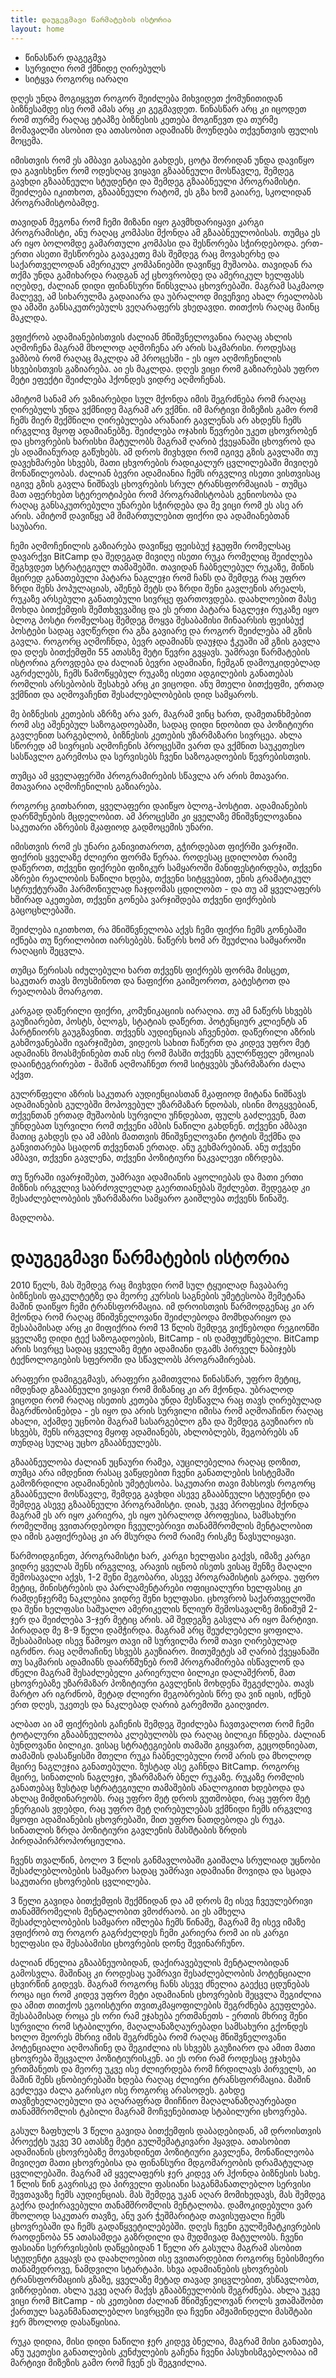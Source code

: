 ```yaml
---
title: დაუგეგმავი წარმატების ისტორია
layout: home
---
```



- წინასწარ დაგეგმვა
- სურვილი რომ ქმნიდე ღირებულს
- სიტყვა როგორც იარაღი


დღეს უნდა მოგიყვეთ როგორ შეიძლება მიხვიდეთ ქომუნითიდან ბიზნესამდე ისე რომ ამას არც კი გეგმავდეთ. წინასწარ არც კი იცოდეთ რომ თურმე რაღაც ეტაპზე ბიზნესის კეთება მოგიწევთ და თურმე მომავალში ასობით და ათასობით ადამიანს მოუნდება თქვენთვის ფულის მოცემა. 

იმისთვის რომ ეს ამბავი გასაგები გახდეს, ცოტა შორიდან უნდა დავიწყო და გავისხენო რომ ოდესღაც ვიყავი გზააბნეული მოსწავლე, შემდეგ გავხდი გზააბნეული სტუდენტი და შემდეგ გზააბნეული პროგრამისტი. შეიძლება იკითხოთ, გზააბნეული რატომ, ეს გზა ხომ გაიარე, სკოლიდან პროგრამისტობამდე. 

თავიდან მეგონა რომ ჩემი მიზანი იყო გავმხდარიყავი კარგი პროგრამისტი, ანუ რაღაც კომპასი მქონდა ამ გზააბნეულობისას. თუმცა ეს არ იყო ბოლომდე გამართული კომპასი და შესწორება სჭირდებოდა. ერთ-ერთი ასეთი შესწორება გავაკეთე მას შემდეგ რაც მოვახერხე და საქართველოდან ამერიკულ კომპანიებში დავიწყე მუშაობა. თავიდან რა თქმა უნდა გამიხარდა რადგან აქ ცხოვრობდე და ამერიკულ ხელფასს იღებდე, ძალიან დიდი ფინანსური წინსვლაა ცხოვრებაში. მაგრამ საკმაოდ მალევე, ამ სიხარულმა გადაიარა და უბრალოდ მივეჩვიე ახალ რეალობას და ამაში განსაკუთრებულს ვეღარაფერს ვხედავდი. თითქოს რაღაც მაინც მაკლდა.


ვფიქრობ ადამიანებისთვის ძალიან მნიშვნელოვანია რაღაც ახლის აღმოჩენა მაგრამ მხოლოდ აღმოჩენა არ არის საკმარისი. როდესაც ვამბობ რომ რაღაც მაკლდა ამ პროცესში - ეს იყო აღმოჩენილის სხვებისთვის გაზიარება. აი ეს მაკლდა. დღეს ვიცი რომ გაზიარებას უფრო მეტი ეფექტი შეიძლება ჰქონდეს ვიდრე აღმოჩენას.

ამიტომ სანამ არ ვაზიარებდი სულ მქონდა იმის შეგრძნება რომ რაღაც ღირებულს უნდა ვქმნიდე მაგრამ არ ვქმნი. იმ მარტივი მიზეზის გამო რომ ჩემს მიერ შექმნილი ღირებულება არანაირ გავლენას არ ახდენს ჩემს ირგვლივ მყოფ ადამიანებზე. შეიძლება ოჯახის წევრები უკეთ ცხოვრობენ და ცხოვრების ხარისხი მატულობს მაგრამ ღარიბ ქვეყანაში ცხოვრობ და ეს ადამიანურად გაწუხებს. ამ დროს მივხვდი რომ იგივე გზის გავლაში თუ დავეხმარები სხვებს, მათი ცხვორების რადიკალურ ცვლილებაში მივიღებ მონაწილეობას. ძალიან ბევრი ადამიანია ჩემს ირგვლივ ისეთი ვისთვისაც იგივე გზის გავლა ნიშნავს ცხოვრების სრულ ტრანსფორმაციას - თუმცა მათ აფერხებთ სტერეოტიპები რომ პროგრამისტობას გენიოსობა და რაღაც განსაკუთრებული უნარები სჭირდება და მე ვიცი რომ ეს ასე არ არის. ამიტომ დავიწყე ამ მიმართულებით ფიქრი და ადამიანებთან საუბარი.

ჩემი აღმოჩენილის გაზიარება დავიწყე ფეისბუქ ჯგუფში რომელსაც დავარქვი BitCamp და შედეგად მივიღე ისეთი რუკა რომელიც შეიძლება შეგხვდეთ სტრატეგიულ თამაშებში. თავიდან ჩაბნელებულ რუკაზე, მიწის მცირედ განათებული პატარა ნაგლეჯი რომ ჩანს და შემდეგ რაც უფრო ზრდი შენს პოპულაციას, აშენებ მეტს და ზრდი შენი გავლენის არეალს, რუკაზე არსებული განათებული სივრცე ფართოვდება. დაახლოებით მასე მოხდა ბითქემფის შემთხვევაშიც და ეს ერთი პატარა ნაგლეჯი რუკაზე იყო ბლოგ პოსტი რომელსაც შემდეგ მოყვა შესაბამისი შინაარსის ფეისბუქ პოსტები სადაც ავღწერდი რა გზა გავიარე და როგორ შეიძლება ამ გზის გავლა. როგორც აღმოჩნდა, ბევრ ადამიანს დაუჯდა ჭკუაში ამ გზის გავლა და დღეს ბითქემფში 55 ათასზე მეტი წევრი გვყავს. უამრავი წარმატების ისტორია გროვდება და ძალიან ბევრი ადამიანი, ჩემგან დამოუკიდებლად აგრძელებს, ჩემს წამოწყებულ რუკაზე ისეთი ადგილების განათებას რომლის არსებობის შესახებ არც კი ვიცოდი. ანუ მთელი ბითქეფმი, ერთად ვქმნით და აღმოვაჩენთ შესაძლებლობების დიდ სამყაროს.

მე ბიზნესის კეთების აზრზე არა ვარ, მაგრამ ვინც ხართ, დამეთანხმებით რომ ასე აშენებულ საზოგადოებაში, სადაც დიდი ნდობით და პოზიტიური გავლენით სარგებლობ, ბიზნესის კეთების უზარმაზარი სივრცეა. ახლა სწორედ ამ სივრცის აღმოჩენის პროცესში ვართ და ვქმნით საუკეთესო სასწავლო გარემოსა და სერვისებს ჩვენი საზოგადოების წევრებისთვის.  


თუმცა ამ ყველაფერში პროგრამირების სწავლა არ არის მთავარი. მთავარია აღმოჩენილის გაზიარება. 


როგორც გითხარით, ყველაფერი დაიწყო ბლოგ-პოსტით. ადამიანების დარწმუნების მცდელობით. ამ პროცესში კი ყველაზე მნიშვნელოვანია  
საკუთარი აზრების მკაფიოდ გადმოცემის უნარი. 

იმისთვის რომ ეს უნარი განივითაროთ, გჭირდებათ ფიქრში ვარჯიში. ფიქრის ყველაზე ძლიერი ფორმა წერაა. როდესაც ცდილობთ რაიმე დაწეროთ, თქვენი ფიქრები ფიზიკურ სამყაროში მანიფესტირდება, თქვენი აზრები რეალობის ნაწილი ხდება, თქვენი სიტყვებით, ენის გრამატიკულ სტრუქტურაში ჰარმონიულად ჩაჯდომას ცდილობთ - და თუ ამ ყველაფერს ხშირად აკეთებთ, თქვენი გონება ვარჯიშდება თქვენი ფიქრების გაცოცხლებაში. 

შეიძლება იკითხოთ, რა მნიშნვნელობა აქვს ჩემი ფიქრი ჩემს გონებაში იქნება თუ წერილობით იარსებებს. ნაწერს ხომ არ შეუძლია სამყაროში რაღაცის შეცვლა.

თუმცა წერისას იძულებული ხართ თქვენს ფიქრებს ფორმა მისცეთ, საკუთარ თავს მოუსმინოთ და ნაფიქრი გაიმეოროთ, გატესტოთ და რეალობას მოარგოთ.  

კარგად დაწერილი ფიქრი, კომუნიკაციის იარაღია. თუ ამ ნაწერს სხვებს გაუზიარებთ, პოსტს, ბლოგს, სტატიას დაწერთ. პოტენციურ კლიენტს ან პარტნიორს გაუგზავნით. თქვენს აუდიენციას აჩვენებთ. დაწერილი აზრის გახმოვანებაში ივარჯიშებთ, ვიდეოს სახით ჩაწერთ და კიდევ უფრო მეტ ადამიანს მოასმენინებთ თან ისე რომ მასში თქვენს გულრწფელ ემოციას დააინტეგრირებთ - მაშინ აღმოაჩნეთ რომ სიტყვებს უზარმაზარი ძალა აქვთ. 

გულრწფელი აზრის საკუთარ აუდიენციასთან მკაფიოდ მიტანა ნიშნავს ადამიანების გულებში მოპოვებულ უზარმაზარ ნდობას, ისინი მოგყვებიან, თქვენთან ერთად მუშაობის სურვილი უჩნდებათ, ფულს გაძლევენ, მათ უჩნდებათ სურვილი რომ თქვენი ამბის ნაწილი გახდნენ. თქვენი ამბავი მათიც გახდეს და ამ ამბის მათთვის მნიშვნელოვანი ტოტის შექმნა და განვითარება სცადონ თქვენთან ერთად. ანუ გეხმარებიან. ანუ თქვენი ამბავი, თქვენი გავლენა, თქვენი პოზიტიური ნაკვალევი იზრდება.

თუ წერაში ივარჯიშებთ, უამრავი ადამიანის აყოლიებას და მათი ერთი მიზნის ირგვლივ საბრძოვლელად გაერთიანებას შეძლებთ. შედეგად კი შესაძლებლობების უზარმაზარი სამყარო გაიშლება თქვენს წინაშე. 

მადლობა.


# დაუგეგმავი წარმატების ისტორია

2010 წელს, მას შემდეგ რაც მივხვდი რომ სულ ტყუილად ჩავაბარე ბიზნესის ფაკულტეტზე და მეორე კურსის საგნების უმეტესობა შემეტანა მაშინ დაიწყო ჩემი ტრანსფორმაცია. იმ დროისთვის წარმოდგენაც კი არ მქონდა რომ რაღაც მნიშვნელოვანი შეიძლებოდა მომხდარიყო და შესაბამისად არც კი მიფიქრია რომ 13 წლის შემდეგ ვიქნებოდი რეგიონში ყველაზე დიდი ტექ საზოგადოების, BitCamp - ის დამფუძნებელი. BitCamp არის სივრცე სადაც ყველაზე მეტი ადამიანი დგამს პირველ ნაბიჯებს ტექნოლოგიების სფეროში და სწავლობს პროგრამირებას.

არაფერი დამიგეგმავს, არაფერი გამითვლია წინასწარ, უფრო მეტიც, იმდენად გზააბნეული ვიყავი რომ მიზანიც კი არ მქონდა. უბრალოდ ვიცოდი რომ რაღაც ისეთის კეთება უნდა მესწავლა რაც თავს ღირებულად მაგრძნობინებდა - ეს იყო და არის სურვილი იმისა რომ აღმოაჩინო რაღაც ახალი, აქამდე უცნობი მაგრამ სასარგებლო გზა და შემდეგ გაუზიარო ის სხვებს, შენს ირგვლივ მყოფ ადამიანებს, ახლობლებს, მეგობრებს ან თუნდაც სულაც უცხო გზააბნეულებს. 

გზააბნეულობა ძალიან უცნაური რამეა, აუცილებელია რაღაც დოზით, თუმცა არა იმდენით რასაც ვაწყდებით ჩვენი განათლების სისტემაში გამოზრდილი ადამიანების უმეტესობა. საკუთარი თავი მახსოვს როგორც გზააბნეული მოსწავლე, შემდეგ გავხდი ასევე გზააბნეული სტუდენტი და შემდეგ ასევე გზააბნეული პროგრამისტი. დიახ, უკვე პროფესია მქონდა მაგრამ ეს არ იყო კარიერა, ეს იყო უბრალოდ პროფესია, სამსახური რომელშიც ვვითარდებოდი ჩვეულებრივი თანამშრომლის მენტალობით და იმის გაფიქრებაც კი არ მსურდა რომ რაიმე რისკზე წავსულიყავი. 

წარმოიდგინეთ, პროგრამისტი ხარ, კარგი ხელფასი გაქვს, იმაზე კარგი ვიდრე ყველას შენს ირგვლივ, არავის იცნობ ისეთს ვისაც შენზე მაღალი შემოსავალი აქვს, 1-2 შენი მეგობარი, ასევე პროგრამისტის გარდა. უფრო მეტიც, მინისტრების და პარლამენტარები ოფიციალური ხელფასიც კი რამდენჯერმე ნაკლებია ვიდრე შენი ხელფასი. ცხოვრობ საქართველოში და შენი ხელფასი საშუალო ამერიკელის წლიურ შემოსავალზე მინიმუმ 2-ჯერ და შეიძლება 3-ჯერ მეტიც არის. ამ შედეგზე გასვლა არ იყო მარტივი. პირადად მე 8-9 წელი დამჭირდა. მაგრამ არც შეუძლებელი ყოფილა. შესაბამისად ისევ წამოყო თავი იმ სურვილმა რომ თავი ღირებულად იგრძნო. რაც აღმოაჩინე სხვებს გაუზიარო. მითუმეტეს ამ ღარიბ ქვეყანაში თუ საკმარის ადამიანს დაარწმუნებ რომ პროგრამირება ისწავლონ და ძნელი მაგრამ შესაძლებელი კარიერული ბილიკი დალაშქრონ, მათ ცხოვრებაზე უზარმაზარ პოზიტიური გავლენის მოხდენა შეგეძლება. თავს მარტო არ იგრძნობ, მეტად ძლიერი მეგობრების წრე და ვინ იცის, იქნებ ერთ დღეს, უკეთეს და ნაკლებად ღარიბ გარემოში გაიღვიძო. 

ალბათ აი ამ ფიქრების გაჩენის შემდეგ შეიძლება ჩავთვალოთ რომ ჩემი ტოტალური გზააბნეულობა კლებულობს და რაღაც ბილიკი ჩნდება. ძალიან ბუნდოვანი ბილიკი. ვისაც სტრატეგიების თამაში გიყვართ, გეცოდნიებათ, თამაშის დასაწყისში მთელი რუკა ჩაბნელებული რომ არის და მხოლოდ მცირე ნაგლეჯია განათებული. ზუსტად ასე გაჩნდა BitCamp. როგორც მცირე, სინათლის ნაგლეჯი, უზარმაზარ ბნელ რუკაზე. რუკაზე რომლის განათებაც ზუსტად სტრატეგიული თამაშების ანალოგიით ხდებოდა და ახლაც მიმდინარეობს. რაც უფრო მეტ დროს ვუთმობდი, რაც უფრო მეტ ენერგიას ვდებდი, რაც უფრო მეტ ღირებულებას ვქმნიდი ჩემს ირგვლივ მყოფი ადამიანების ცხოვრებაში, მით უფრო ნათდებოდა ეს რუკა. სინათლის ზრდა პოზიტიური გავლენის მასშტაბის ზრდის პირდაპირპროპორციულია. 

ჩვენს თვალწინ, ბოლო 3 წლის განმავლობაში გაიშალა სრულიად უცნობი შესაძლებლობების სამყარო სადაც უამრავი ადამიანი მოვიდა და სცადა საკუთარი ცხოვრების ცვლილება.

3 წელი გავიდა ბითქემფის შექმნიდან და ამ დროს მე ისევ ჩვეულებრივი თანამშრომელის მენტალობით ვმოძრაობ. აი ეს ამხელა შესაძლებლობების სამყარო იშლება ჩემს წინაშე, მაგრამ მე ისევ იმაზე ვფიქრობ თუ როგორ გაგრძელდეს ჩემი კარიერა რომ აი ის კარგი ხელფასი და შესაბამისი ცხოვრების დონე შევინარჩუნო. 

ძალიან ძნელია გზააბნეუობიდან, დაქირავებულის მენტალობიდან გამოსვლა. მაშინაც კი როდესაც უამრავი შესაძლებლობის პოტენციალი ცხვირწინ გიდევს. მაგრამ როგორც ჩანს ასევე ძნელია გაექცე ცდუნებას როცა იცი რომ კიდევ უფრო მეტი ადამიანის ცხოვრების შეცვლა შეგიძლია და ამით თითქოს ეგოისტური თვითკმაყოფილების შეგრძნება გეუფლება. შესაბამისად როცა ეს ორი რამ ეჯახება ერთმანეთს - ერთის მხრივ შენი სურვილი რომ სტაბილური, მაღალანაზღაურებადი სამსახური გქონდეს ხოლო მეორეს მხრივ იმის შეგრძნება რომ რაღაც მნიშვნელოვანი პოტენციალი აღმოაჩინე და შეგიძლია ის სხვებს გაუზიარო და ამით მათი ცხოვრება შეცვალო პოზიტიურისკენ. აი ეს ორი რამ როდესაც ეჯახება ერთმანეთს და მეორე უკვე ისე ძლიერდება რომ ჩრდილავს პირველს, აი მაშინ შენს ცნობიერებაში ხდება რაღაც ძლიერი ტრანსფორმაცია. მაშინ გეძლევა ძალა გარისკო ისე როგორც არასოდეს. გახდე თავზეხელაღებული და აღარაფრად მიიჩნიო მაღალანაზღაურებადი თანამშრომლის ტკბილი მაგრამ მოჩვენებითად სტაბილური ცხოვრება.


გასულ ზაფხულს 3 წელი გავიდა ბითქემფის დაბადებიდან, ამ დროისთვის პროექტს უკვე 30 ათასზე მეტი გულშემატკივარი ჰყავდა. ათასობით ადამიანის ცხოვრებაზე მოვახდინეთ პოზიტიური გავლენა, მონაწილეობა მივიღეთ მათი ცხოვრებისა და ფინანსური მდგომარეობის დრამატულად ცვლილებაში. მაგრამ ამ ყველაფერს ჯერ კიდევ არ ჰქონდა ბიზნესის სახე. 1 წლის წინ გავრისკე და პირველი ფასიანი საგანმანათლებლო სერვისი შევთავაზე ჩემს აუდიენციას. მას შემდეგ უკან აღარ მომიხედავს, მას შემდეგ გაქრა დაქირავებული თანამშრომლის მენტალობა. დამოკიდებული ვარ მხოლოდ საკუთარ თავზე, ანუ ვარ ჭეშმარიტად თავისუფალი ჩემს ცხოვრებაში და ჩემს გადაწყვეტილებებში. დღეს ჩვენი გულშემატკივრების რაოდენობა 55 ათასამდეა გაზრდილი და მუდმივად მატულობს. ჩვენი ფასიანი სერრვისების დაწყებიდან 1 წელი არ გასულა მაგრამ ასობით სტუდენტი გვყავს და დაახლოებით ისე ვვითარდებით როგორც ნებისმიერი თანამედროვე, ნამდვილი სტარტაპი. სხვა ადამიანების ცხოვრების ტრანსფორმაციის გზაზე, ყველაზე მეტად თავად ვიცვლებით, ვსწავლობთ, ვიზრდებით. ახლა უკვე აღარ მაქვს გზააბნეულობის შეგრძნება. ახლა უკვე ვიცი რომ BitCamp - ის კეთებით ძალიან მნიშვნელოვან როლს ვთამაშობთ ქართულ საგანმანათლებლო სივრცეში და ჩვენი ამჟამინდელი მასშტაბი ჯერ მხოლოდ დასაწყისია. 

რუკა დიდია, მისი დიდი ნაწილი ჯერ კიდევ ბნელია, მაგრამ მისი განათება, ანუ უკეთესი განათლების კუნძულების გაჩენა ჩვენი პასუხისმგებლობაა იმ მარტივი მიზეზის გამო რომ ჩვენ ეს შეგვიძლია.





